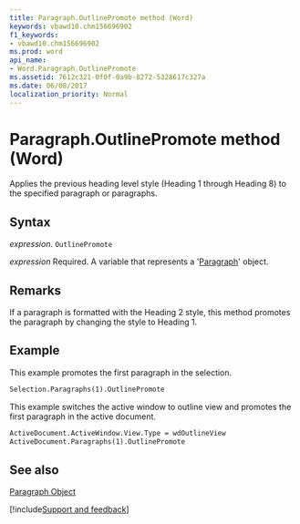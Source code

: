 ```yaml
---
title: Paragraph.OutlinePromote method (Word)
keywords: vbawd10.chm156696902
f1_keywords:
- vbawd10.chm156696902
ms.prod: word
api_name:
- Word.Paragraph.OutlinePromote
ms.assetid: 7612c321-0f0f-0a9b-8272-5328617c327a
ms.date: 06/08/2017
localization_priority: Normal
---
```



# Paragraph.OutlinePromote method (Word)

Applies the previous heading level style (Heading 1 through Heading 8) to the specified paragraph or paragraphs.


## Syntax

_expression_. `OutlinePromote`

_expression_ Required. A variable that represents a '[Paragraph](Word.Paragraph.md)' object.


## Remarks

If a paragraph is formatted with the Heading 2 style, this method promotes the paragraph by changing the style to Heading 1.


## Example

This example promotes the first paragraph in the selection.


```vb
Selection.Paragraphs(1).OutlinePromote
```

This example switches the active window to outline view and promotes the first paragraph in the active document.




```vb
ActiveDocument.ActiveWindow.View.Type = wdOutlineView 
ActiveDocument.Paragraphs(1).OutlinePromote
```


## See also


[Paragraph Object](Word.Paragraph.md)

[!include[Support and feedback](~/includes/feedback-boilerplate.md)]